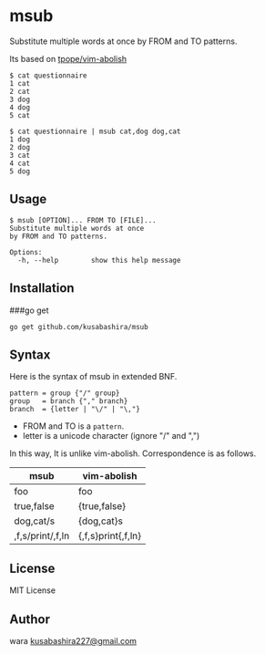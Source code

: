 msub
====

Substitute multiple words at once
by FROM and TO patterns.

Its based on [tpope/vim-abolish](http://github.com/tpope/vim-abolish)

	$ cat questionnaire
	1 cat
	2 cat
	3 dog
	4 dog
	5 cat

	$ cat questionnaire | msub cat,dog dog,cat
	1 dog
	2 dog
	3 cat
	4 cat
	5 dog

Usage
-----

	$ msub [OPTION]... FROM TO [FILE]...
	Substitute multiple words at once
	by FROM and TO patterns.

	Options:
	  -h, --help        show this help message

Installation
------------

###go get

	go get github.com/kusabashira/msub

Syntax
------

Here is the syntax of msub in extended BNF. 

	pattern = group {"/" group}
	group   = branch {"," branch}
	branch  = {letter | "\/" | "\,"}

- FROM and TO is a `pattern`.
- letter is a unicode character (ignore "/" and ",")

In this way, It is unlike vim-abolish.
Correspondence is as follows.

| msub             | vim-abolish        |
|------------------|--------------------|
| foo              | foo                |
| true,false       | {true,false}       |
| dog,cat/s        | {dog,cat}s         |
| ,f,s/print/,f,ln | {,f,s}print{,f,ln} |

License
-------

MIT License

Author
------

wara <kusabashira227@gmail.com>
